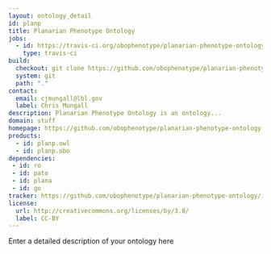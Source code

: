 ```yaml
---
layout: ontology_detail
id: planp
title: Planarian Phenotype Ontology
jobs:
  - id: https://travis-ci.org/obophenotype/planarian-phenotype-ontology
    type: travis-ci
build:
  checkout: git clone https://github.com/obophenotype/planarian-phenotype-ontology.git
  system: git
  path: "."
contact:
  email: cjmungall@lbl.gov
  label: Chris Mungall
description: Planarian Phenotype Ontology is an ontology...
domain: stuff
homepage: https://github.com/obophenotype/planarian-phenotype-ontology
products:
  - id: planp.owl
  - id: planp.obo
dependencies:
 - id: ro
 - id: pato
 - id: plana
 - id: go
tracker: https://github.com/obophenotype/planarian-phenotype-ontology/issues
license:
  url: http://creativecommons.org/licenses/by/3.0/
  label: CC-BY
---
```


Enter a detailed description of your ontology here
